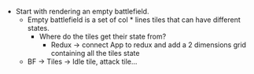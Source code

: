 - Start with rendering an empty battlefield.
  - Empty battlefield is a set of col * lines tiles that can have different states.
    - Where do the tiles get their state from?
      - Redux -> connect App to redux and add a 2 dimensions grid containing all the tiles state
  - BF -> Tiles -> Idle tile, attack tile...
